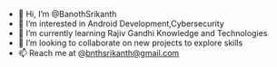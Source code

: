 - 👋 Hi, I’m @BanothSrikanth
- 👀 I’m interested in Android Development,Cybersecurity
- 🌱 I’m currently learning Rajiv Gandhi Knowledge and Technologies
- 💞️ I’m looking to collaborate on new projects to explore skills
- 📫 Reach me at @bnthsrikanth@gmail.com

<!---
BanothSrikanth/BanothSrikanth is a ✨ special ✨ repository because its `README.md` (this file) appears on your GitHub profile.
You can click the Preview link to take a look at your changes.
--->
